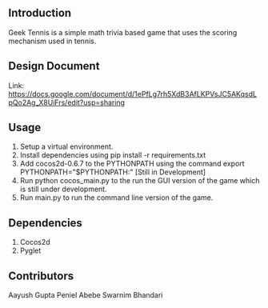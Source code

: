 ## Introduction 
Geek Tennis is a simple math trivia based game that uses the scoring mechanism used in tennis. 

## Design Document 
Link: https://docs.google.com/document/d/1ePfLg7rh5XdB3AfLKPVsJC5AKqsdLpQo2Ag_X8UiFrs/edit?usp=sharing

## Usage 
1. Setup a virtual environment.
2. Install dependencies using pip install -r requirements.txt 
3. Add cocos2d-0.6.7 to the PYTHONPATH using the command export PYTHONPATH="$PYTHONPATH:<path to cocos2d-0.6.7>"
[Still in Development]
4. Run python cocos_main.py to the run the GUI version of the game which is still under development. 
5. Run main.py to run the command line version of the game. 

## Dependencies 
1. Cocos2d
2. Pyglet 

## Contributors 
Aayush Gupta
Peniel Abebe 
Swarnim Bhandari 


